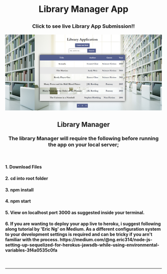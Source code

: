 <h1><b><p align="center">Library Manager App</p></b></h1>


<h3><b><p align="center">Click to see live Library App Submission!!</p></b></h3>
<a href="https://library-manager-3838.herokuapp.com/books" target="_blank"><img src="https://github.com/sargef/library-manager/blob/master/public/images/library.png"></a>

<h2><b><p align="center">Library Manager</p></b></h2>

<h3><p align="center">  The library Manager will require the following before running the app on your local server;  </p></h3>
<br />

<h4><b>1. Download Files</b></h4>
<h4><b>2. cd into root folder</b></h4>
<h4><b>3. npm install</b></h4>
<h4><b>4. npm start</b></h4>
<h4><b>5. View on localhost port 3000 as suggested inside your terminal.</b></h4>
<h4><b>6. If you are wanting to deploy your app live to heroku, i suggest following along tutorial by 'Eric Ng' on Medium. As a different configuration system to your development settings is required and can be tricky if you arn't familiar with the process. https://medium.com/@ng.eric314/node-js-setting-up-sequelized-for-herokus-jawsdb-while-using-environmental-variables-3f4a0535c0fa</b></h4>
<br />


----------------------------------------------------------------------------------------------------------------------------------------

